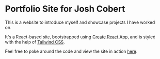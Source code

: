 # Portfolio Site for Josh Cobert

This is a website to introduce myself and showcase projects I have worked on.

It's a React-based site, bootstrapped using [Create React App](https://github.com/facebook/create-react-app), and is styled with the help of [Tailwind CSS](https://tailwindcss.com).

Feel free to poke around the code and view the site in action [here](https://joshcobert.com).


